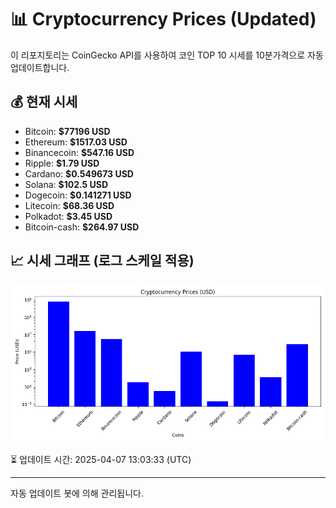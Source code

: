
# 📊 Cryptocurrency Prices (Updated)

이 리포지토리는 CoinGecko API를 사용하여 코인 TOP 10 시세를 10분가격으로 자동 업데이트합니다.

## 💰 현재 시세
- Bitcoin: **$77196 USD**
- Ethereum: **$1517.03 USD**
- Binancecoin: **$547.16 USD**
- Ripple: **$1.79 USD**
- Cardano: **$0.549673 USD**
- Solana: **$102.5 USD**
- Dogecoin: **$0.141271 USD**
- Litecoin: **$68.36 USD**
- Polkadot: **$3.45 USD**
- Bitcoin-cash: **$264.97 USD**

## 📈 시세 그래프 (로그 스케일 적용)
![Crypto Prices](crypto_prices.png)

⏳ 업데이트 시간: 2025-04-07 13:03:33 (UTC)

---
자동 업데이트 봇에 의해 관리됩니다.
